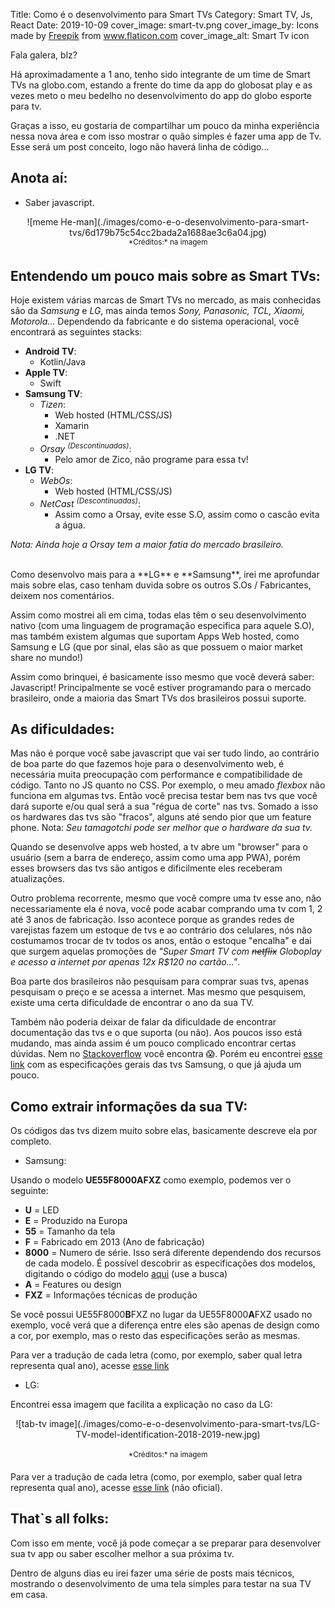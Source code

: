 Title: Como é o desenvolvimento para Smart TVs
Category: Smart TV, Js, React
Date: 2019-10-09
cover_image: smart-tv.png
cover_image_by: Icons made by <a href="https://www.flaticon.com/authors/freepik" title="Freepik">Freepik</a> from <a href="https://www.flaticon.com/" title="Flaticon">www.flaticon.com</a>
cover_image_alt: Smart Tv icon

Fala galera, blz?

Há aproximadamente a 1 ano, tenho sido integrante de um time de Smart TVs na globo.com, estando a frente do time da app do globosat play e as vezes meto o meu bedelho no desenvolvimento do app do globo esporte para tv.
<!-- PELICAN_END_SUMMARY -->

Graças a isso, eu gostaria de compartilhar um pouco da minha experiência nessa nova área e com isso mostrar o quão simples é fazer uma app de Tv. Esse será um post conceito, logo não haverá linha de código...

## Anota aí:

- Saber javascript.

<center>![meme He-man](./images/como-e-o-desenvolvimento-para-smart-tvs/6d179b75c54cc2bada2a1688ae3c6a04.jpg) <br/><sup>*Créditos:* na imagem</sup></center>

## Entendendo um pouco mais sobre as Smart TVs:

Hoje existem várias marcas de Smart TVs no mercado, as mais conhecidas são da *Samsung* e *LG*, mas ainda temos *Sony, Panasonic, TCL, Xiaomi, Motorola...*
Dependendo da fabricante e do sistema operacional, você encontrará as seguintes stacks:

- **Android TV**:
    - Kotlin/Java
- **Apple TV**:
    - Swift
- **Samsung TV**:
    - *Tizen*:
        - Web hosted (HTML/CSS/JS)
        - Xamarin
        - .NET
    - *Orsay <sup>(Descontinuadas)</sup>*:
        - Pelo amor de Zico, não programe para essa tv!
- **LG TV**:
    - *WebOs*:
        - Web hosted (HTML/CSS/JS)
    - *NetCast <sup>(Descontinuadas)</sup>*:
        - Assim como a Orsay, evite esse S.O, assim como o cascão evita a água.

*Nota: Ainda hoje a Orsay tem a maior fatia do mercado brasileiro.*

<br/>
Como desenvolvo mais para a **LG** e **Samsung**, irei me aprofundar mais sobre elas, caso tenham duvida sobre os outros S.Os / Fabricantes, deixem nos comentários.

Assim como mostrei ali em cima, todas elas têm o seu desenvolvimento nativo (com uma linguagem de programação especifica para aquele S.O), mas também existem algumas que suportam Apps Web hosted, como Samsung e LG (que por sinal, elas são as que possuem o maior market share no mundo!)

Assim como brinquei, é basicamente isso mesmo que você deverá saber: Javascript! Principalmente se você estiver programando para o mercado brasileiro, onde a maioria das Smart TVs dos brasileiros possui suporte.

## As dificuldades:

Mas não é porque você sabe javascript que vai ser tudo lindo, ao contrário de boa parte do que fazemos hoje para o desenvolvimento web, é necessária muita preocupação com performance e compatibilidade de código. Tanto no JS quanto no CSS. Por exemplo, o meu amado *flexbox* não funciona em algumas tvs. Então você precisa testar bem nas tvs que você dará suporte e/ou qual será a sua "régua de corte" nas tvs. Somado a isso os hardwares das tvs são "fracos", alguns até sendo pior que um feature phone. Nota: *Seu tamagotchi pode ser melhor que o hardware da sua tv.*

Quando se desenvolve apps web hosted, a tv abre um "browser" para o usuário (sem a barra de endereço, assim como uma app PWA), porém esses browsers das tvs são antigos e dificilmente eles receberam atualizações.

Outro problema recorrente, mesmo que você compre uma tv esse ano, não necessariamente ela é nova, você pode acabar comprando uma tv com 1, 2 até 3 anos de fabricação. Isso acontece porque as grandes redes de varejistas fazem um estoque de tvs e ao contrário dos celulares, nós não costumamos trocar de tv todos os anos, então o estoque "encalha" e dai que surgem aquelas promoções de *"Super Smart TV com <strike>netflix</strike> Globoplay e acesso a internet por apenas 12x R$120 no cartão..."*.

Boa parte dos brasileiros não pesquisam para comprar suas tvs, apenas pesquisam o preço e se acessa a internet. Mas mesmo que pesquisem, existe uma certa dificuldade de encontrar o ano da sua TV.

Também não poderia deixar de falar da dificuldade de encontrar documentação das tvs e o que suporta (ou não). Aos poucos isso está mudando, mas ainda assim é um pouco complicado encontrar certas dúvidas. Nem no [Stackoverflow](http://stackoverflow.com) você encontra 😱. Porém eu encontrei [esse link](https://developer.samsung.com/tv/develop/specifications/general-specifications) com as especificações gerais das tvs Samsung, o que já ajuda um pouco.

## Como extrair informações da sua TV:

Os códigos das tvs dizem muito sobre elas, basicamente descreve ela por completo.

- Samsung:

Usando o modelo **UE55F8000AFXZ** como exemplo, podemos ver o seguinte:

- **U** = LED
- **E** = Produzido na Europa
- **55** = Tamanho da tela
- **F** = Fabricado em 2013 (Ano de fabricação)
- **8000** = Numero de série. Isso será diferente dependendo dos recursos de cada modelo. É possível descobrir as especificações dos modelos, digitando o código do modelo [aqui](https://www.samsung.com/br/tvs/) (use a busca)
- **A** = Features ou design
- **FXZ** = Informações técnicas de produção

Se você possui UE55F8000**B**FXZ no lugar da UE55F8000**A**FXZ usado no exemplo, você verá que a diferença entre eles são apenas de design como a cor, por exemplo, mas o resto das especificações serão as mesmas.

Para ver a tradução de cada letra (como, por exemplo, saber qual letra representa qual ano), acesse [esse link](https://www.samsung.com/uk/support/tv-audio-video/what-do-samsung-tv-model-numbers-actually-mean-why-are-they-so-long/)


- LG:

Encontrei essa imagem que facilita a explicação no caso da LG:
<center> ![tab-tv image](./images/como-e-o-desenvolvimento-para-smart-tvs/LG-TV-model-identification-2018-2019-new.jpg) <br/><br/><sup>*Créditos:* na imagem</sup></center>

Para ver a tradução de cada letra (como, por exemplo, saber qual letra representa qual ano), acesse [esse link](http://en.tab-tv.com/?page_id=7111) (não oficial).


## That`s all folks:

Com isso em mente, você já pode começar a se preparar para desenvolver sua tv app ou saber escolher melhor a sua próxima tv.

Dentro de alguns dias eu irei fazer uma série de posts mais técnicos, mostrando o desenvolvimento de uma tela simples para testar na sua TV em casa.

